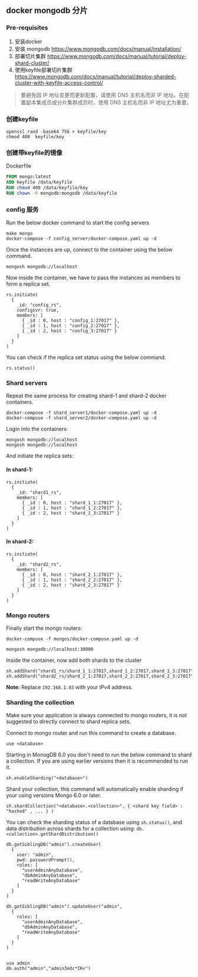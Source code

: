 ## docker mongodb 分片


### Pre-requisites
1. 安装docker
2. 安装 mongodb https://www.mongodb.com/docs/manual/installation/
3. 部署切片集群 https://www.mongodb.com/docs/manual/tutorial/deploy-shard-cluster/
4. 使用keyfile部署切片集群 https://www.mongodb.com/docs/manual/tutorial/deploy-sharded-cluster-with-keyfile-access-control/

> 要避免因 IP 地址变更而更新配置，请使用 DNS 主机名而非 IP 地址。在配置副本集成员或分片集群成员时，使用 DNS 主机名而非 IP 地址尤为重要。

### 创建keyfile

```
openssl rand -base64 756 > keyfile/key
chmod 400  keyfile/key
```

### 创建带keyfile的镜像

Dockerfile

```dockerfile
FROM mongo:latest
ADD keyfile /data/keyfile
RUN chmod 400 /data/keyfile/key
RUN chown -R mongodb:mongodb /data/keyfile
```

### config 服务
Run the below docker command to start the  config servers
```
make mongo
docker-compose -f config_server/docker-compose.yaml up -d
```
Once the instances are up, connect to the container using the below command.
```
mongosh mongodb://localhost
```
Now inside the container, we have to pass the instances as members to form a replica set.
```
rs.initiate(
  {
    _id: "config_rs",
    configsvr: true,
    members: [
      { _id : 0, host : "config_1:27017" },
      { _id : 1, host : "config_2:27017" },
      { _id : 2, host : "config_3:27017" }
    ]
  }
)
```
You can check if the replica set status using the below command.
```
rs.status()
```

### Shard servers
Repeat the same process for creating shard-1 and shard-2 docker containers.
```
docker-compose -f shard_server1/docker-compose.yaml up -d
docker-compose -f shard_server2/docker-compose.yaml up -d
```
Login into the containers:
```
mongosh mongodb://localhost
mongosh mongodb://localhost
```
And initiate the replica sets:
#### In shard-1:
```
rs.initiate(
  {
    _id: "shard1_rs",
    members: [
      { _id : 0, host : "shard_1_1:27017" },
      { _id : 1, host : "shard_1_2:27017" },
      { _id : 2, host : "shard_1_3:27017" }
    ]
  }
)
```

#### In shard-2:
```
rs.initiate(
  {
    _id: "shard2_rs",
    members: [
      { _id : 0, host : "shard_2_1:27017" },
      { _id : 1, host : "shard_2_2:27017" },
      { _id : 2, host : "shard_2_3:27017" }
    ]
  }
)
```

### Mongo routers
Finally start the mongo routers:
```
docker-compose -f mongos/docker-compose.yaml up -d
```
```
mongosh mongodb://localhost:30000
```
Inside the container, now add both shards to the cluster 
```
sh.addShard("shard1_rs/shard_1_1:27017,shard_1_2:27017,shard_1_3:27017")
sh.addShard("shard2_rs/shard_2_1:27017,shard_2_2:27017,shard_2_3:27017")

```

**Note:** Replace ```192.168.1.83``` with your IPv4 address.


### Sharding the collection
Make sure your application is always connected to mongo routers, it is not suggested to directly connect to shard replica sets.

Connect to mongo router and run this command to create a database.
```
use <database>
```

Starting in MonogDB 6.0 you don't need to run the below command to shard a collection. If you are using earlier versions then it is recommended to run it.
```
sh.enableSharding("<database>")
```

Shard your collection, this command will automatically enable sharding if your using versions Mongo 6.0 or later.
```
sh.shardCollection("<database>.<collection>", { <shard key field> : "hashed" , ... } )
```

You can check the sharding status of a database using ``sh.status()``, and data distribution across shards for a collection using: 
```db.<collection>.getShardDistribution()```


```
db.getSiblingDB("admin").createUser(
  {
    user: "admin",
    pwd: passwordPrompt(),
    roles: [ 
      "userAdminAnyDatabase",
      "dbAdminAnyDatabase",
      "readWriteAnyDatabase"
    ]
  }
)

db.getSiblingDB("admin").updateUser("admin",
  {
    roles: [ 
      "userAdminAnyDatabase",
      "dbAdminAnyDatabase",
      "readWriteAnyDatabase"
    ]
  }
)


use admin
db.auth("admin","admin3edc*IK<")

```